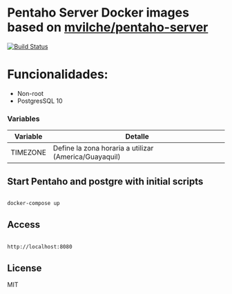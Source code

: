 # Pentaho Server Docker images  based on [mvilche/pentaho-server](https://hub.docker.com/r/mvilche/pentaho-server)



[![Build Status](https://travis-ci.com/kespinosa05/dillinger.svg?branch=master)](https://travis-ci.com/kespinosa05/pentaho-server)


# Funcionalidades:

- Non-root
- PostgresSQL 10

### Variables


| Variable | Detalle |
| ------ | ------ |
| TIMEZONE | Define la zona horaria a utilizar (America/Guayaquil) |

## Start Pentaho and postgre with initial scripts

```bash

docker-compose up

```

## Access

```bash

http://localhost:8080

```


License
----

MIT